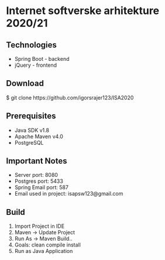 <h1> Internet softverske arhitekture 2020/21 </h1>

<h2>Technologies</h2>
<ul>
  <li>Spring Boot - backend</li>
  <li>jQuery - frontend</li>
</ul>

<h2>Download</h2>
$ git clone https://github.com/igorsrajer123/ISA2020

<h2>Prerequisites</h2>
<ul>
  <li>Java SDK v1.8</li>
  <li>Apache Maven v4.0</li>
  <li>PostgreSQL</li>
</ul>

<h2>Important Notes</h2>
<ul>
  <li>Server port: 8080</li>
  <li>Postgres port: 5433</li>
  <li>Spring Email port: 587</li>
  <li>Email used in project: isapsw123@gmail.com</li>
</ul>

<h2>Build</h2>
<ol>
  <li>Import Project in IDE</li>
  <li>Maven -> Update Project</li>
  <li>Run As -> Maven Build..</li>
  <li>Goals: clean compile install</li>
  <li>Run as Java Application</li>
</ol>

